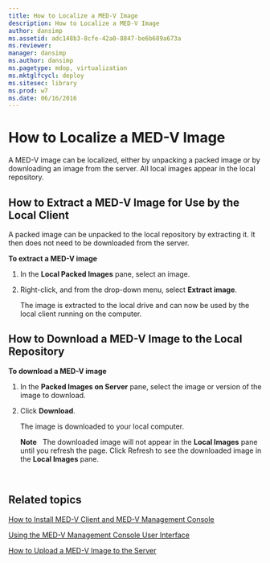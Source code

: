 ```yaml
---
title: How to Localize a MED-V Image
description: How to Localize a MED-V Image
author: dansimp
ms.assetid: adc148b3-8cfe-42a0-8847-be6b689a673a
ms.reviewer: 
manager: dansimp
ms.author: dansimp
ms.pagetype: mdop, virtualization
ms.mktglfcycl: deploy
ms.sitesec: library
ms.prod: w7
ms.date: 06/16/2016
---
```



# How to Localize a MED-V Image


A MED-V image can be localized, either by unpacking a packed image or by downloading an image from the server. All local images appear in the local repository.

## <a href="" id="bkmk-extractinganimageforusebythelocalclient"></a>How to Extract a MED-V Image for Use by the Local Client


A packed image can be unpacked to the local repository by extracting it. It then does not need to be downloaded from the server.

**To extract a MED-V image**

1.  In the **Local Packed Images** pane, select an image.

2.  Right-click, and from the drop-down menu, select **Extract image**.

    The image is extracted to the local drive and can now be used by the local client running on the computer.

## <a href="" id="bkmk-downloadinganimagetothelocalrepoitory"></a>How to Download a MED-V Image to the Local Repository


**To download a MED-V image**

1.  In the **Packed Images on Server** pane, select the image or version of the image to download.

2.  Click **Download**.

    The image is downloaded to your local computer.

    **Note**  
    The downloaded image will not appear in the **Local Images** pane until you refresh the page. Click Refresh to see the downloaded image in the **Local Images** pane.

     

## Related topics


[How to Install MED-V Client and MED-V Management Console](how-to-install-med-v-client-and-med-v-management-console.md)

[Using the MED-V Management Console User Interface](using-the-med-v-management-console-user-interface.md)

[How to Upload a MED-V Image to the Server](how-to-upload-a-med-v-image-to-the-server.md)

 

 





